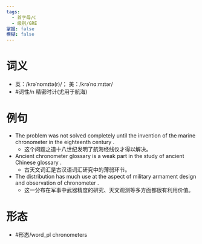 ```yaml
---
tags:
  - 首字母/C
  - 级别/GRE
掌握: false
模糊: false
---
```

# 词义
- 英：/krəˈnɒmɪtə(r)/； 美：/krəˈnɑːmɪtər/
- #词性/n  精密时计(尤用于航海)
# 例句
- The problem was not solved completely until the invention of the marine chronometer in the eighteenth century .
	- 这个问题之道十八世纪发明了航海经线仪才得以解决。
- Ancient chronometer glossary is a weak part in the study of ancient Chinese glossary .
	- 古天文词汇是古汉语词汇研究中的薄弱环节。
- The distribution has much use at the aspect of military armament design and observation of chronometer .
	- 这一分布在军事中武器精度的研究、天文观测等多方面都很有利用价值。
# 形态
- #形态/word_pl chronometers
